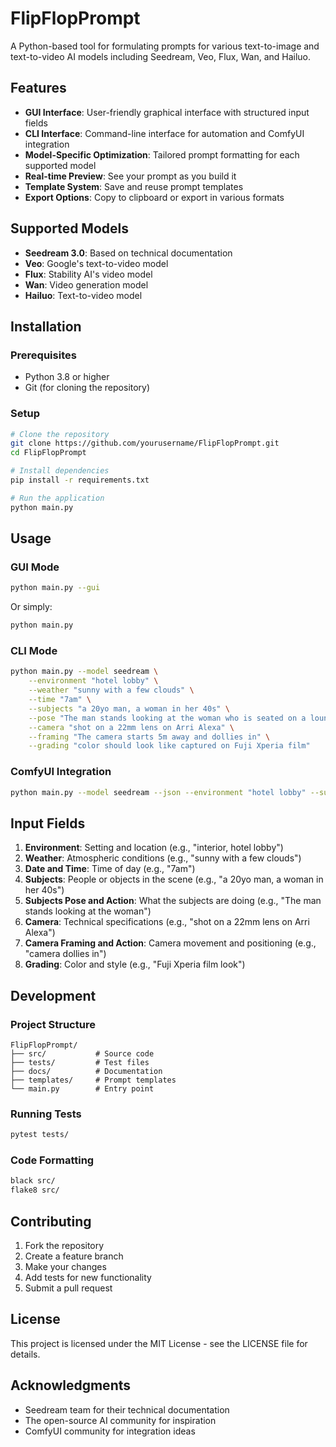 # FlipFlopPrompt

A Python-based tool for formulating prompts for various text-to-image and text-to-video AI models including Seedream, Veo, Flux, Wan, and Hailuo.

## Features

- **GUI Interface**: User-friendly graphical interface with structured input fields
- **CLI Interface**: Command-line interface for automation and ComfyUI integration
- **Model-Specific Optimization**: Tailored prompt formatting for each supported model
- **Real-time Preview**: See your prompt as you build it
- **Template System**: Save and reuse prompt templates
- **Export Options**: Copy to clipboard or export in various formats

## Supported Models

- **Seedream 3.0**: Based on technical documentation
- **Veo**: Google's text-to-video model
- **Flux**: Stability AI's video model
- **Wan**: Video generation model
- **Hailuo**: Text-to-video model

## Installation

### Prerequisites
- Python 3.8 or higher
- Git (for cloning the repository)

### Setup
```bash
# Clone the repository
git clone https://github.com/yourusername/FlipFlopPrompt.git
cd FlipFlopPrompt

# Install dependencies
pip install -r requirements.txt

# Run the application
python main.py
```

## Usage

### GUI Mode
```bash
python main.py --gui
```
Or simply:
```bash
python main.py
```

### CLI Mode
```bash
python main.py --model seedream \
    --environment "hotel lobby" \
    --weather "sunny with a few clouds" \
    --time "7am" \
    --subjects "a 20yo man, a woman in her 40s" \
    --pose "The man stands looking at the woman who is seated on a lounge" \
    --camera "shot on a 22mm lens on Arri Alexa" \
    --framing "The camera starts 5m away and dollies in" \
    --grading "color should look like captured on Fuji Xperia film"
```

### ComfyUI Integration
```bash
python main.py --model seedream --json --environment "hotel lobby" --subjects "20yo man" --pose "standing"
```

## Input Fields

1. **Environment**: Setting and location (e.g., "interior, hotel lobby")
2. **Weather**: Atmospheric conditions (e.g., "sunny with a few clouds")
3. **Date and Time**: Time of day (e.g., "7am")
4. **Subjects**: People or objects in the scene (e.g., "a 20yo man, a woman in her 40s")
5. **Subjects Pose and Action**: What the subjects are doing (e.g., "The man stands looking at the woman")
6. **Camera**: Technical specifications (e.g., "shot on a 22mm lens on Arri Alexa")
7. **Camera Framing and Action**: Camera movement and positioning (e.g., "camera dollies in")
8. **Grading**: Color and style (e.g., "Fuji Xperia film look")

## Development

### Project Structure
```
FlipFlopPrompt/
├── src/           # Source code
├── tests/         # Test files
├── docs/          # Documentation
├── templates/     # Prompt templates
└── main.py        # Entry point
```

### Running Tests
```bash
pytest tests/
```

### Code Formatting
```bash
black src/
flake8 src/
```

## Contributing

1. Fork the repository
2. Create a feature branch
3. Make your changes
4. Add tests for new functionality
5. Submit a pull request

## License

This project is licensed under the MIT License - see the LICENSE file for details.

## Acknowledgments

- Seedream team for their technical documentation
- The open-source AI community for inspiration
- ComfyUI community for integration ideas
